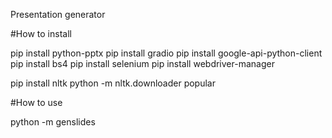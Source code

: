 Presentation generator

#How to install

pip install python-pptx
pip install gradio
pip install google-api-python-client
pip install bs4
pip install selenium 
pip install webdriver-manager

pip install nltk
python -m nltk.downloader popular

#How to use

python -m genslides
